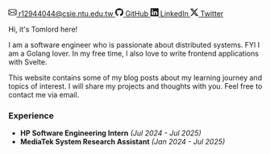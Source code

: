 <div class="flex gap-2 flex-wrap">
	<a href="mailto:r12944044@csie.ntu.edu.tw" class="inline-flex items-center gap-1 text-gray-700 hover:text-gray-900">
		<svg xmlns="http://www.w3.org/2000/svg" width="16" height="16" fill="currentColor" viewBox="0 0 16 16" class="inline">
			<path d="M0 4a2 2 0 0 1 2-2h12a2 2 0 0 1 2 2v8a2 2 0 0 1-2 2H2a2 2 0 0 1-2-2V4Zm2-1a1 1 0 0 0-1 1v.217l7 4.2 7-4.2V4a1 1 0 0 0-1-1H2Zm13 2.383-4.708 2.825L15 11.105V5.383Zm-.034 6.876-5.64-3.471L8 9.583l-1.326-.795-5.64 3.47A1 1 0 0 0 2 13h12a1 1 0 0 0 .966-.741ZM1 11.105l4.708-2.897L1 5.383v5.722Z"/>
		</svg>
		r12944044@csie.ntu.edu.tw
	</a>
	<!-- github -->
	<a href="https://github.com/Tomlord1122" class="inline-flex items-center gap-1 text-gray-700 hover:text-gray-900">
		<svg xmlns="http://www.w3.org/2000/svg" width="16" height="16" fill="currentColor" viewBox="0 0 16 16" class="inline">
			<path d="M8 0C3.58 0 0 3.58 0 8c0 3.54 2.29 6.53 5.47 7.59.4.07.55-.17.55-.38 0-.19-.01-.82-.01-1.49-2.01.37-2.53-.49-2.69-.94-.09-.23-.48-.94-.82-1.13-.28-.15-.68-.52-.01-.53.63-.01 1.08.58 1.23.82.72 1.21 1.87.87 2.33.66.07-.52.28-.87.51-1.07-1.78-.2-3.64-.89-3.64-3.95 0-.87.31-1.59.82-2.15-.08-.2-.36-1.02.08-2.12 0 0 .67-.21 2.2.82.64-.18 1.32-.27 2-.27.68 0 1.36.09 2 .27 1.53-1.04 2.2-.82 2.2-.82.44 1.1.16 1.92.08 2.12.51.56.82 1.27.82 2.15 0 3.07-1.87 3.75-3.65 3.95.29.25.54.73.54 1.48 0 1.07-.01 1.93-.01 2.2 0 .21.15.46.55.38A8.012 8.012 0 0 0 16 8c0-4.42-3.58-8-8-8z"/>
		</svg>
		GitHub
	</a>
	<!-- linkedin -->
	<a href="https://www.linkedin.com/in/hsiu-chi-liu-218a281b4/" class="inline-flex items-center gap-1 text-gray-700 hover:text-gray-900 ml-3">
		<svg xmlns="http://www.w3.org/2000/svg" width="16" height="16" fill="currentColor" viewBox="0 0 16 16" class="inline">
			<path d="M0 1.146C0 .513.526 0 1.175 0h13.65C15.474 0 16 .513 16 1.146v13.708c0 .633-.526 1.146-1.175 1.146H1.175C.526 16 0 15.487 0 14.854V1.146zm4.943 12.248V6.169H2.542v7.225h2.401zm-1.2-8.212c.837 0 1.358-.554 1.358-1.248-.015-.709-.52-1.248-1.342-1.248-.822 0-1.359.54-1.359 1.248 0 .694.521 1.248 1.327 1.248h.016zm4.908 8.212V9.359c0-.216.016-.432.08-.586.173-.431.568-.878 1.232-.878.869 0 1.216.662 1.216 1.634v3.865h2.401V9.25c0-2.22-1.184-3.252-2.764-3.252-1.274 0-1.845.7-2.165 1.193v.025h-.016a5.54 5.54 0 0 1 .016-.025V6.169h-2.4c.03.678 0 7.225 0 7.225h2.4z"/>
		</svg>
		LinkedIn
	</a>
	<a href="https://x.com/0xtomlord1122" class="inline-flex items-center gap-1 text-gray-700 hover:text-gray-900 ml-3">
		<svg xmlns="http://www.w3.org/2000/svg" width="16" height="16" fill="currentColor" viewBox="0 0 16 16" class="inline">
			<path d="M12.6.75h2.454l-5.36 6.142L16 15.25h-4.937l-3.867-5.07-4.425 5.07H.316l5.733-6.57L0 .75h5.063l3.495 4.633L12.601.75Zm-.86 13.028h1.36L4.323 2.145H2.865l8.875 11.633Z"/>
		</svg>
		Twitter
	</a>
</div>

<!-- About me -->

Hi, it's Tomlord here!

I am a software engineer who is passionate about distributed systems. FYI I am a Golang lover.
In my free time, I also love to write frontend applications with Svelte.

This website contains some of my blog posts about my learning journey and topics of interest. I will share my projects and thoughts with you. Feel free to contact me via email.

### Experience

- **HP Software Engineering Intern** _(Jul 2024 - Jul 2025)_
- **MediaTek System Research Assistant** _(Jan 2024 - Jul 2025)_
